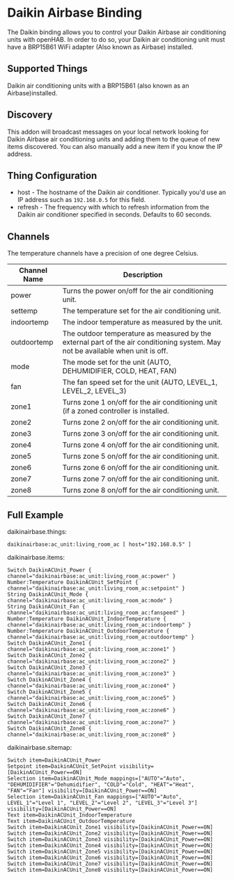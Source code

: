 # Daikin Airbase Binding

The Daikin binding allows you to control your Daikin Airbase air conditioning units with openHAB. In order to do so, your Daikin air conditioning unit must have a BRP15B61 WiFi adapter (Also known as Airbase) installed.

## Supported Things

Daikin air conditioning units with a BRP15B61 (also known as an Airbase)installed. 

## Discovery

This addon will broadcast messages on your local network looking for Daikin Airbase air conditioning units and adding them to the queue of new items discovered. You can also manually add a new item if you know the IP address.

## Thing Configuration

* host - The hostname of the Daikin air conditioner. Typically you'd use an IP address such as `192.168.0.5` for this field.
* refresh - The frequency with which to refresh information from the Daikin air conditioner specified in seconds. Defaults to 60 seconds.

## Channels

The temperature channels have a precision of one degree Celsius.

| Channel Name | Description |
|--------------|---------------------------------------------------------------------------------------------|
| power        | Turns the power on/off for the air conditioning unit.                                       |
| settemp      | The temperature set for the air conditioning unit.                                          |
| indoortemp   | The indoor temperature as measured by the unit.                                             |
| outdoortemp  | The outdoor temperature as measured by the external part of the air conditioning system. May not be available when unit is off. |
| mode         | The mode set for the unit (AUTO, DEHUMIDIFIER, COLD, HEAT, FAN)                             |
| fan          | The fan speed set for the unit (AUTO, LEVEL_1, LEVEL_2, LEVEL_3)                            |
| zone1        | Turns zone 1 on/off for the air conditioning unit (if a zoned controller is installed.      |
| zone2        | Turns zone 2 on/off for the air conditioning unit.                                          |
| zone3        | Turns zone 3 on/off for the air conditioning unit.                                          |
| zone4        | Turns zone 4 on/off for the air conditioning unit.                                          |
| zone5        | Turns zone 5 on/off for the air conditioning unit.                                          |
| zone6        | Turns zone 6 on/off for the air conditioning unit.                                          |
| zone7        | Turns zone 7 on/off for the air conditioning unit.                                          |
| zone8        | Turns zone 8 on/off for the air conditioning unit.                                          |


## Full Example

daikinairbase.things:

```
daikinairbase:ac_unit:living_room_ac [ host="192.168.0.5" ]
```

daikinairbase.items:

```
Switch DaikinACUnit_Power { channel="daikinairbase:ac_unit:living_room_ac:power" }
Number:Temperature DaikinACUnit_SetPoint { channel="daikinairbase:ac_unit:living_room_ac:setpoint" }
String DaikinACUnit_Mode { channel="daikinairbase:ac_unit:living_room_ac:mode" }
String DaikinACUnit_Fan { channel="daikinairbase:ac_unit:living_room_ac:fanspeed" }
Number:Temperature DaikinACUnit_IndoorTemperature { channel="daikinairbase:ac_unit:living_room_ac:indoortemp" }
Number:Temperature DaikinACUnit_OutdoorTemperature { channel="daikinairbase:ac_unit:living_room_ac:outdoortemp" }
Switch DaikinACUnit_Zone1 { channel="daikinairbase:ac_unit:living_room_ac:zone1" }
Switch DaikinACUnit_Zone2 { channel="daikinairbase:ac_unit:living_room_ac:zone2" }
Switch DaikinACUnit_Zone3 { channel="daikinairbase:ac_unit:living_room_ac:zone3" }
Switch DaikinACUnit_Zone4 { channel="daikinairbase:ac_unit:living_room_ac:zone4" }
Switch DaikinACUnit_Zone5 { channel="daikinairbase:ac_unit:living_room_ac:zone5" }
Switch DaikinACUnit_Zone6 { channel="daikinairbase:ac_unit:living_room_ac:zone6" }
Switch DaikinACUnit_Zone7 { channel="daikinairbase:ac_unit:living_room_ac:zone7" }
Switch DaikinACUnit_Zone8 { channel="daikinairbase:ac_unit:living_room_ac:zone8" }
```

daikinairbase.sitemap:

```
Switch item=DaikinACUnit_Power
Setpoint item=DaikinACUnit_SetPoint visibility=[DaikinACUnit_Power==ON]
Selection item=DaikinACUnit_Mode mappings=["AUTO"="Auto", "DEHUMIDIFIER"="Dehumidifier", "COLD"="Cold", "HEAT"="Heat", "FAN"="Fan"] visibility=[DaikinACUnit_Power==ON]
Selection item=DaikinACUnit_Fan mappings=["AUTO"="Auto", LEVEL_1"="Level 1", "LEVEL_2"="Level 2", "LEVEL_3"="Level 3"] visibility=[DaikinACUnit_Power==ON]
Text item=DaikinACUnit_IndoorTemperature
Text item=DaikinACUnit_OutdoorTemperature
Switch item=DaikinACUnit_Zone1 visibility=[DaikinACUnit_Power==ON]
Switch item=DaikinACUnit_Zone2 visibility=[DaikinACUnit_Power==ON]
Switch item=DaikinACUnit_Zone3 visibility=[DaikinACUnit_Power==ON]
Switch item=DaikinACUnit_Zone4 visibility=[DaikinACUnit_Power==ON]
Switch item=DaikinACUnit_Zone5 visibility=[DaikinACUnit_Power==ON]
Switch item=DaikinACUnit_Zone6 visibility=[DaikinACUnit_Power==ON]
Switch item=DaikinACUnit_Zone7 visibility=[DaikinACUnit_Power==ON]
Switch item=DaikinACUnit_Zone8 visibility=[DaikinACUnit_Power==ON]
```
